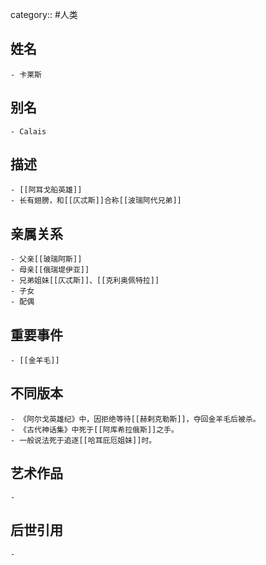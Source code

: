 category:: #人类
## 姓名
	- 卡莱斯
## 别名
	- Calais
## 描述
	- [[阿耳戈船英雄]]
	- 长有翅膀，和[[仄忒斯]]合称[[波瑞阿代兄弟]]
## 亲属关系
	- 父亲[[玻瑞阿斯]]
	- 母亲[[俄瑞堤伊亚]]
	- 兄弟姐妹[[仄忒斯]]、[[克利奥佩特拉]]
	- 子女
	- 配偶
## 重要事件
	- [[金羊毛]]
## 不同版本
	- 《阿尔戈英雄纪》中，因拒绝等待[[赫剌克勒斯]]，夺回金羊毛后被杀。
	- 《古代神话集》中死于[[阿库希拉俄斯]]之手。
	- 一般说法死于追逐[[哈耳庇厄姐妹]]时。
## 艺术作品
	-
## 后世引用
	-
